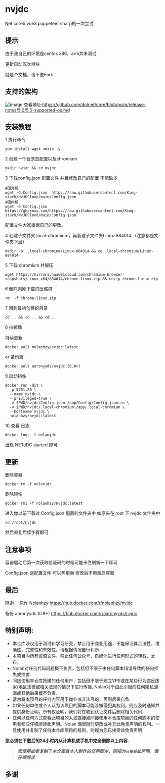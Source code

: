 # nvjdc

Net core5  vue3 puppeteer sharp的一次尝试

## 提示

由于我自己的环境是centos x86，arm并未测试

更新自动五次滑块

就是个文档，请不要Fork

## 支持的架构

![image](https://user-images.githubusercontent.com/87279659/137679751-7c2e901f-0429-4c5c-a6d2-120b8848048f.png)
查看地址:https://github.com/dotnet/core/blob/main/release-notes/5.0/5.0-supported-os.md

## 安装教程

1 执行命令

```
yum install wget unzip -y
```

2 创建一个目录放配置以及chromium

```
mkdir nvjdc && cd nvjdc
```

3 下载config.json 配置文件 并且修改自己的配置 不能缺少

```
#国外机
wget -O Config.json  https://raw.githubusercontent.com/King-stark/NvJDCloud/main/Config.json
#国内机
wget -O Config.json   https://ghproxy.com/https://raw.githubusercontent.com/King-stark/NvJDCloud/main/Config.json
```
配置文件大家根据自己的更改。

4 创建子文件夹.local-chromium，再新建子文件夹Linux-884014 （注意都是文件夹下层）

```
mkdir -p  .local-chromium/Linux-884014 && cd .local-chromium/Linux-884014
```

5 下载 chromium 并解压

```
wget https://mirrors.huaweicloud.com/chromium-browser-snapshots/Linux_x64/884014/chrome-linux.zip && unzip chrome-linux.zip
```

6 删除刚刚下载的压缩包

```
rm  -f chrome-linux.zip
```

7 回到最初创建的目录

```
cd .. && cd .. && cd ..
```

8 拉镜像

 持续更新

```
docker pull nolanhzy/nvjdc:latest
```
or 备份版

```
docker pull aaronyyds/nvjdc:(0.8+)
```

9 启动镜像

```
docker run -dit \
  -p 5701:80 \
  --name nvjdc \
  --privileged=true \
  -v $PWD/nvjdc/Config.json:/app/Config/Config.json:ro \
  -v $PWD/nvjdc/.local-chromium:/app/.local-chromium \
  --hostname nvjdc \
  nolanhzy/nvjdc:latest
```

10 查看 日志

```
docker logs -f nolanjdc 

```

出现 NETJDC  started 即可

## 更新

删除容器

```
docker rm -f nolanjdc 
```

删除镜像

```
docker rmi -f nolanhzy/nvjdc:latest
```

进入你以前下载过 Config.json 配置的文件夹中
如原来在 root 下 nvjdc 文件夹中

```
cd /root/nvjdc 
```

然后重复后续步骤即可

## 注意事项

容器启动后第一次获取验证码的时候可能卡住刷新一下即可

Config.json 是配置文件 可以热更新 修改后不用重启容器

## 最后

鸣谢：
原作 Nolanhzy
https://hub.docker.com/r/nolanhzy/nvjdc

备份 aaronyyds (0.8+)
https://hub.docker.com/r/aaronyyds/nvjdc



## 特别声明:

* 本仓库涉仅用于测试和学习研究，禁止用于商业用途，不能保证其合法性，准确性，完整性和有效性，请根据情况自行判断.
* 本项目内所有资源文件，禁止任何公众号、自媒体进行任何形式的转载、发布。
* Nolan对任何代码问题概不负责，包括但不限于由任何脚本错误导致的任何损失或损害.
* 间接使用本仓库搭建的任何用户，包括但不限于建立VPS或在某些行为违反国家/地区法律或相关法规的情况下进行传播, Nolan对于由此引起的任何隐私泄漏或其他后果概不负责.
* 请勿将本项目的任何内容用于商业或非法目的，否则后果自负.
* 如果任何单位或个人认为该项目的脚本可能涉嫌侵犯其权利，则应及时通知并提供身份证明，所有权证明，我们将在收到认证文件后删除相关代码.
* 任何以任何方式查看此项目的人或直接或间接使用本仓库项目的任何脚本的使用者都应仔细阅读此声明。Nolan 保留随时更改或补充此免责声明的权利。一旦使用并复制了任何本仓库项目的规则，则视为您已接受此免责声明.

**您必须在下载后的24小时内从计算机或手机中完全删除以上内容.**  </br>

> ***您使用或者复制了本仓库且本人制作的任何脚本，则视为`已接受`此声明，请仔细阅读***

## 多谢
